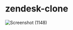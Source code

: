 # zendesk-clone
![Screenshot (1148)](https://user-images.githubusercontent.com/68381641/160282157-58cad46e-f77a-4343-8628-0811445bd7c1.png)
